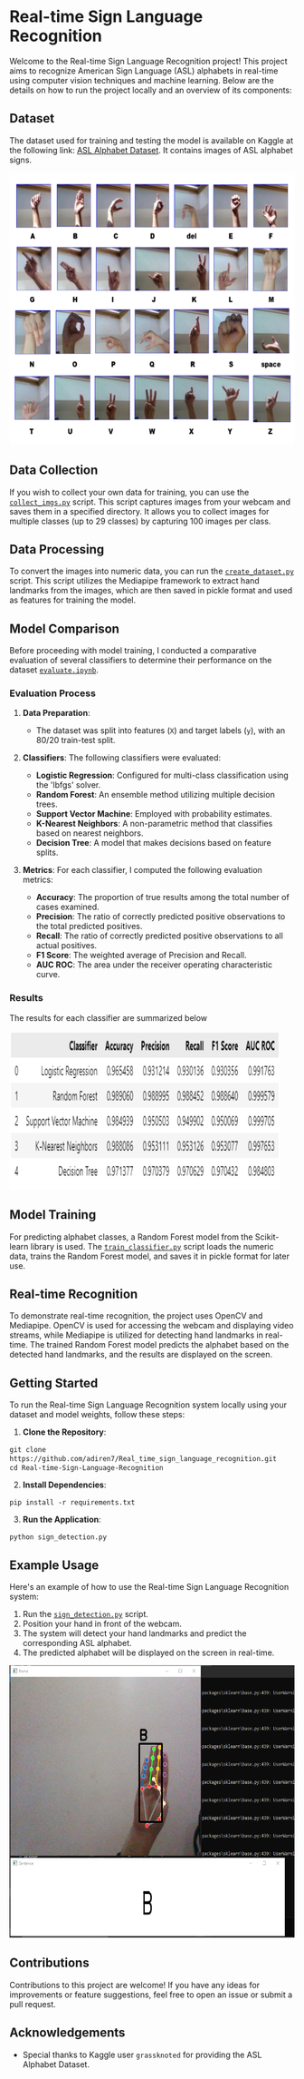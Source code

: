 # Real-time Sign Language Recognition

Welcome to the Real-time Sign Language Recognition project! This project aims to recognize American Sign Language (ASL) alphabets in real-time using computer vision techniques and machine learning. Below are the details on how to run the project locally and an overview of its components:

## Dataset

The dataset used for training and testing the model is available on Kaggle at the following link: [ASL Alphabet Dataset](https://www.kaggle.com/datasets/grassknoted/asl-alphabet). It contains images of ASL alphabet signs.

<img src="https://github.com/adiren7/Real_time_sign_language_recognition/blob/main/media/sign%20language.PNG" width="680" height="480" />

## Data Collection

If you wish to collect your own data for training, you can use the [`collect_imgs.py`](https://github.com/adiren7/Real_time_sign_language_recognition/blob/main/collect_imgs.py) script. This script captures images from your webcam and saves them in a specified directory. It allows you to collect images for multiple classes (up to 29 classes) by capturing 100 images per class.


## Data Processing

To convert the images into numeric data, you can run the [`create_dataset.py`](https://github.com/adiren7/Real_time_sign_language_recognition/blob/main/create_dataset.py) script. This script utilizes the Mediapipe framework to extract hand landmarks from the images, which are then saved in pickle format and used as features for training the model.

## Model Comparison

Before proceeding with model training, I conducted a comparative evaluation of several classifiers to determine their performance on the dataset [`evaluate.ipynb`](https://github.com/adiren7/Real_time_sign_language_recognition/blob/main/evaluate.ipynb).
### Evaluation Process

1. **Data Preparation**:
   - The dataset was split into features (`X`) and target labels (`y`), with an 80/20 train-test split.

2. **Classifiers**:
   The following classifiers were evaluated:
   - **Logistic Regression**: Configured for multi-class classification using the 'lbfgs' solver.
   - **Random Forest**: An ensemble method utilizing multiple decision trees.
   - **Support Vector Machine**: Employed with probability estimates.
   - **K-Nearest Neighbors**: A non-parametric method that classifies based on nearest neighbors.
   - **Decision Tree**: A model that makes decisions based on feature splits.

3. **Metrics**:
   For each classifier, I computed the following evaluation metrics:
   - **Accuracy**: The proportion of true results among the total number of cases examined.
   - **Precision**: The ratio of correctly predicted positive observations to the total predicted positives.
   - **Recall**: The ratio of correctly predicted positive observations to all actual positives.
   - **F1 Score**: The weighted average of Precision and Recall.
   - **AUC ROC**: The area under the receiver operating characteristic curve.

### Results

The results for each classifier are summarized below

<img src="https://github.com/adiren7/Real_time_sign_language_recognition/blob/main/media/scores.PNG" width="480" height="280" />

## Model Training

For predicting alphabet classes, a Random Forest model from the Scikit-learn library is used. The [`train_classifier.py`](https://github.com/adiren7/Real_time_sign_language_recognition/blob/main/train_classifier.py) script loads the numeric data, trains the Random Forest model, and saves it in pickle format for later use.

## Real-time Recognition

To demonstrate real-time recognition, the project uses OpenCV and Mediapipe. OpenCV is used for accessing the webcam and displaying video streams, while Mediapipe is utilized for detecting hand landmarks in real-time. The trained Random Forest model predicts the alphabet based on the detected hand landmarks, and the results are displayed on the screen.

## Getting Started

To run the Real-time Sign Language Recognition system locally using your dataset and model weights, follow these steps:

1. **Clone the Repository**:
```
git clone https://github.com/adiren7/Real_time_sign_language_recognition.git
cd Real-time-Sign-Language-Recognition
```

2. **Install Dependencies**:
```
pip install -r requirements.txt
```

3. **Run the Application**:
```
python sign_detection.py
```

## Example Usage

Here's an example of how to use the Real-time Sign Language Recognition system:

1. Run the [`sign_detection.py`](https://github.com/adiren7/Real_time_sign_language_recognition/blob/main/sign_detection.py) script.
2. Position your hand in front of the webcam.
3. The system will detect your hand landmarks and predict the corresponding ASL alphabet.
4. The predicted alphabet will be displayed on the screen in real-time.

<img src="https://github.com/adiren7/Real_time_sign_language_recognition/blob/main/media/usage.png" width="680" height="480" />

## Contributions

Contributions to this project are welcome! If you have any ideas for improvements or feature suggestions, feel free to open an issue or submit a pull request.



## Acknowledgements

- Special thanks to Kaggle user `grassknoted` for providing the ASL Alphabet Dataset.
